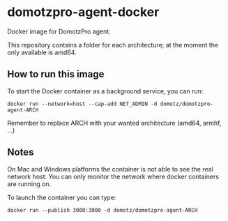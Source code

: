 domotzpro-agent-docker
======================

Docker image for DomotzPro agent.


This repository contains a folder for each architecture; at the moment the only available is amd64.

## How to run this image

To start the Docker container as a background service, you can run:

    docker run --network=host --cap-add NET_ADMIN -d domotz/domotzpro-agent-ARCH

Remember to replace ARCH with your wanted architecture (amd64, armhf, ...)

## Notes

On Mac and Windows platforms the container is not able to see the real network host. You can only monitor the network where docker containers are running on.

To launch the container you can type:

    docker run --publish 3000:3000 -d domotz/domotzpro-agent-ARCH
 

